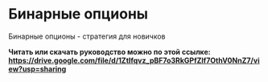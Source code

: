 # Бинарные опционы
Бинарные опционы - стратегия для новичков

**Читать или скачать руководство можно по этой ссылке:
https://drive.google.com/file/d/1ZtIfqvz_pBF7o3RkGPfZlf7OthV0NnZ7/view?usp=sharing**
